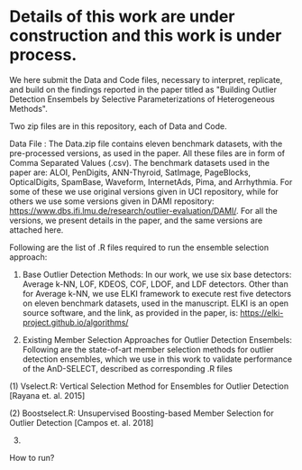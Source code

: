 # Details of this work are under construction and this work is under process.

We here submit the Data and Code files, necessary to interpret, replicate, and build on the findings reported in the paper titled as "Building Outlier Detection Ensembels by Selective Parameterizations of Heterogeneous Methods".

Two zip files are in this repository, each of Data and Code.

Data File :
The Data.zip file contains eleven benchmark datasets, with the pre-processed versions, as used in the paper. All these files are in form of Comma Separated Values (.csv). 
The benchmark datasets used in the paper are:
ALOI, PenDigits, ANN-Thyroid, SatImage, PageBlocks, OpticalDigits, SpamBase, Waveform, InternetAds, Pima, and Arrhythmia. For some of these we use original versions given in UCI repository, while for others we use some versions given in DAMI repository: https://www.dbs.ifi.lmu.de/research/outlier-evaluation/DAMI/. For all the versions, we present details in the paper, and the same versions are attached here.


Following are the list of .R files required to run the ensemble selection approach:

1. Base Outlier Detection Methods: 
In our work, we use six base detectors: Average k-NN, LOF, KDEOS, COF, LDOF, and LDF detectors. Other than for Average k-NN, we use ELKI framework to execute rest five detectors on eleven benchmark datasets, used in the manuscript. ELKI is an open source software, and the link, as provided in the paper, is: https://elki-project.github.io/algorithms/

2. Existing Member Selection Approaches for Outlier Detection Ensembels:
Following are the state-of-art member selection methods for outlier detection ensembles, which we use in this work to validate performance of the AnD-SELECT, described as corresponding .R files

(1) Vselect.R: Vertical Selection Method for Ensembles for Outlier Detection [Rayana et. al. 2015]

(2) Boostselect.R:  Unsupervised Boosting-based Member Selection for Outlier Detection [Campos et. al. 2018]

3. 


How to run?

